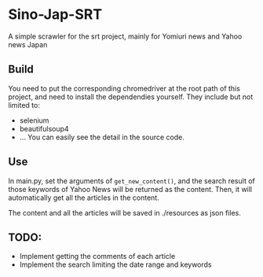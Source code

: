 # Sino-Jap-SRT
A simple scrawler for the srt project, mainly for Yomiuri news and Yahoo news Japan

## Build
You need to put the corresponding chromedriver at the root path of this project, and need to install the dependendies yourself.
They include but not limited to:
+ selenium
+ beautifulsoup4
+ ...
You can easily see the detail in the source code.

## Use
In main.py, set the arguments of `get_new_content()`, and the search result of those keywords of Yahoo News will be returned as the content.
Then, it will automatically get all the articles in the content.

The content and all the articles will be saved in ./resources as json files.

## TODO:
+ Implement getting the comments of each article
+ Implement the search limiting the date range and keywords